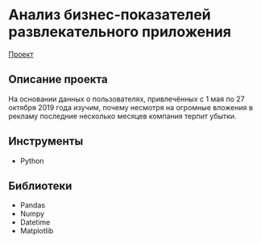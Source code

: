 # Анализ бизнес-показателей развлекательного приложения
[Проект](https://github.com/GSW2012/Practicum-Portfolio/blob/main/08.%20Анализ%20бизнес-показателей%20развлекательного%20приложения/Анализ%20бизнес-показателей%20развлекательного%20приложения%20Procrastinate%20Pro%2B.ipynb)
## Описание проекта
На основании данных о пользователях, привлечённых с 1 мая по 27 октября 2019 года изучим, почему несмотря на огромные вложения в рекламу последние несколько месяцев компания терпит убытки.
## Инструменты
- Python
## Библиотеки
- Pandas
- Numpy
- Datetime
- Matplotlib

